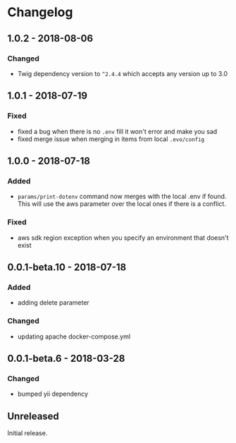 Changelog
=========
## 1.0.2 - 2018-08-06
### Changed
- Twig dependency version to `^2.4.4` which accepts any version up to 3.0

## 1.0.1 - 2018-07-19
### Fixed
- fixed a bug when there is no `.env` fill it won't error and make you sad
- fixed merge issue when merging in items from local `.evo/config`

## 1.0.0 - 2018-07-18
### Added
- `params/print-dotenv` command now merges with the local .env if found. This will 
use the aws parameter over the local ones if there is a conflict.

### Fixed 
- aws sdk region exception when you specify an environment that doesn't exist

## 0.0.1-beta.10 - 2018-07-18
### Added
- adding delete parameter

### Changed
- updating apache docker-compose.yml

## 0.0.1-beta.6 - 2018-03-28
### Changed
- bumped yii dependency

## Unreleased
Initial release.
